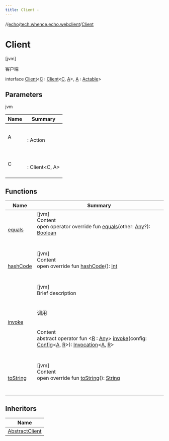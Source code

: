 ```yaml
---
title: Client -
---
```

//[echo](../../index.md)/[tech.whence.echo.webclient](../index.md)/[Client](index.md)



# Client  
 [jvm] 

客户端

interface [Client](index.md)<[C](index.md) : [Client](index.md)<[C](index.md), [A](index.md)>, [A](index.md) : [Actable](../-actable/index.md)>   


## Parameters  
  
jvm  
  
|  Name|  Summary| 
|---|---|
| A| <br><br>: Action<br><br>
| C| <br><br>: Client<C, A><br><br>
  


## Functions  
  
|  Name|  Summary| 
|---|---|
| [equals](../../tech.whence.echo.webclient.response.exception/-response-unrecognized-exception/index.md#kotlin/Any/equals/#kotlin.Any?/PointingToDeclaration/)| [jvm]  <br>Content  <br>open operator override fun [equals](../../tech.whence.echo.webclient.response.exception/-response-unrecognized-exception/index.md#kotlin/Any/equals/#kotlin.Any?/PointingToDeclaration/)(other: [Any](https://kotlinlang.org/api/latest/jvm/stdlib/kotlin/-any/index.html)?): [Boolean](https://kotlinlang.org/api/latest/jvm/stdlib/kotlin/-boolean/index.html)  <br><br><br>
| [hashCode](../../tech.whence.echo.webclient.response.exception/-response-unrecognized-exception/index.md#kotlin/Any/hashCode/#/PointingToDeclaration/)| [jvm]  <br>Content  <br>open override fun [hashCode](../../tech.whence.echo.webclient.response.exception/-response-unrecognized-exception/index.md#kotlin/Any/hashCode/#/PointingToDeclaration/)(): [Int](https://kotlinlang.org/api/latest/jvm/stdlib/kotlin/-int/index.html)  <br><br><br>
| [invoke](invoke.md)| [jvm]  <br>Brief description  <br><br><br>调用<br><br>  <br>Content  <br>abstract operator fun <[R](invoke.md) : [Any](https://kotlinlang.org/api/latest/jvm/stdlib/kotlin/-any/index.html)> [invoke](invoke.md)(config: [Config](../-config/index.md)<[A](index.md), [R](invoke.md)>): [Invocation](../-invocation/index.md)<[A](index.md), [R](invoke.md)>  <br><br><br>
| [toString](../../tech.whence.echo.webclient.response.exception/-response-unrecognized-exception/index.md#kotlin/Any/toString/#/PointingToDeclaration/)| [jvm]  <br>Content  <br>open override fun [toString](../../tech.whence.echo.webclient.response.exception/-response-unrecognized-exception/index.md#kotlin/Any/toString/#/PointingToDeclaration/)(): [String](https://kotlinlang.org/api/latest/jvm/stdlib/kotlin/-string/index.html)  <br><br><br>


## Inheritors  
  
|  Name| 
|---|
| [AbstractClient](../-abstract-client/index.md)

